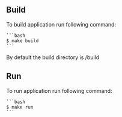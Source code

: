 ## Build
To build application run following command:

    ```bash
    $ make build
    ```

By default the build directory is /build

## Run
To run application run following command:

    ```bash
    $ make run
    ```

